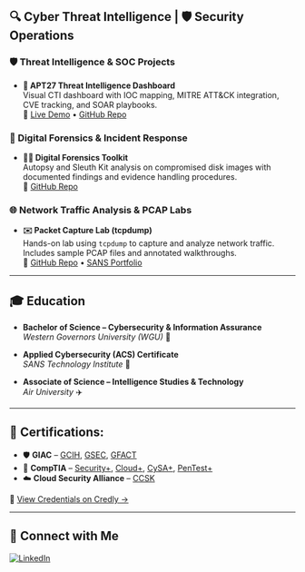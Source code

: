## 🔍 Cyber Threat Intelligence | 🛡️ Security Operations

###  🛡️  Threat Intelligence & SOC Projects

- **🧪 APT27 Threat Intelligence Dashboard**  
  Visual CTI dashboard with IOC mapping, MITRE ATT&CK integration, CVE tracking, and SOAR playbooks.  
  🔗 [Live Demo](https://threat-intel-view-cyb3rtim.replit.app) • [GitHub Repo](https://github.com/Cyb3rTim/APT27-Threat-Intel-Dashboard)


### 🧬 Digital Forensics & Incident Response

- **🕵️‍♂️ Digital Forensics Toolkit**  
  Autopsy and Sleuth Kit analysis on compromised disk images with documented findings and evidence handling procedures.  
  🔗 [GitHub Repo](https://github.com/Cyb3rTim/Digital-Forensics)


### 🌐 Network Traffic Analysis & PCAP Labs

- **✉️ Packet Capture Lab (tcpdump)**  
  Hands-on lab using `tcpdump` to capture and analyze network traffic. Includes sample PCAP files and annotated walkthroughs.  
  🔗 [GitHub Repo](https://github.com/Cyb3rTim/tcpdumpLab) • [SANS Portfolio](https://canvas.sans.edu/eportfolios/343)


---

## 🎓 Education

- **Bachelor of Science – Cybersecurity & Information Assurance**  
  *Western Governors University (WGU)* 🦉

- **Applied Cybersecurity (ACS) Certificate**  
  *SANS Technology Institute* 🐺

- **Associate of Science – Intelligence Studies & Technology**  
  *Air University* ✈️

---

## 📄 Certifications:

- 🛡️ **GIAC** – [GCIH](https://www.credly.com/badges/c074cd14-25ca-4bb0-9fc1-95136e47df55/public_url), [GSEC](https://www.credly.com/badges/d73efcca-989c-4d49-8c15-c92e48dee70d/public_url), [GFACT](https://www.credly.com/badges/4d38fbd2-7fa2-4e68-a0e6-11e0c9fd4dee/public_url)
- 🔐 **CompTIA** – [Security+](https://www.credly.com/badges/518fcd86-3d12-4f82-b2bd-83adbf7f5f09/public_url), [Cloud+](https://www.credly.com/badges/fdce490b-c64b-4ada-a64c-020a77d3f18e/public_url), [CySA+](https://www.credly.com/badges/e86a1350-11e2-4ede-b258-bee7f6c2d745/public_url), [PenTest+](https://www.credly.com/badges/706e1bd6-124c-415e-9bf0-89521e649122/public_url)
- ☁️ **Cloud Security Alliance** – [CCSK](https://www.credly.com/badges/636ab74d-5f7b-49fb-b8ee-2d80a7b70fb4/public_url)

🧾 [View Credentials on Credly →](https://www.credly.com/users/timothy-terrance)


---
 
## 🤳 Connect with Me

[![LinkedIn](https://img.shields.io/badge/LinkedIn-blue?style=flat&logo=linkedin&logoColor=white)](https://www.linkedin.com/in/timjterrance)
